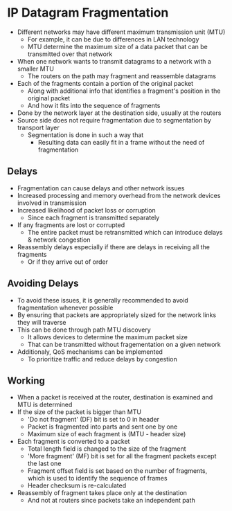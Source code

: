 # IP Datagram Fragmentation
- Different networks may have different maximum transmission unit (MTU)
  - For example, it can be due to differences in LAN technology
  - MTU determine the maximum size of a data packet that can be transmitted over that network
- When one network wants to transmit datagrams to a network with a smaller MTU
  - The routers on the path may fragment and reassemble datagrams
- Each of the fragments contain a portion of the original packet
  - Along with additional info that identifies a fragment's position in the original packet
  - And how it fits into the sequence of fragments
- Done by the network layer at the destination side, usually at the routers
- Source side does not require fragmentation due to segmentation by transport layer
  - Segmentation is done in such a way that
    - Resulting data can easily fit in a frame without the need of fragmentation

## Delays
- Fragmentation can cause delays and other network issues
- Increased processing and memory overhead from the network devices involved in transmission
- Increased likelihood of packet loss or corruption
  - Since each fragment is transmitted separately
- If any fragments are lost or corrupted
  - The entire packet must be retransmitted which can introduce delays & network congestion
- Reassembly delays especially if there are delays in receiving all the fragments
  - Or if they arrive out of order

## Avoiding Delays
- To avoid these issues, it is generally recommended to avoid fragmentation whenever possible
- By ensuring that packets are appropriately sized for the network links they will traverse
- This can be done through path MTU discovery
  - It allows devices to determine the maximum packet size
  - That can be transmitted without fragementation on a given network
- Additionaly, QoS mechanisms can be implemented
  - To prioritize traffic and reduce delays by congestion

## Working
- When a packet is received at the router, destination is examined and MTU is determined
- If the size of the packet is bigger than MTU
  - 'Do not fragment' (DF) bit is set to 0 in header
  - Packet is fragmented into parts and sent one by one
  - Maximum size of each fragment is (MTU - header size)
- Each fragment is converted to a packet
  - Total length field is changed to the size of the fragment
  - 'More fragment' (MF) bit is set for all the fragment packets except the last one
  - Fragment offset field is set based on the number of fragments, which is used to identify the sequence of frames
  - Header checksum is re-calculated
- Reassembly of fragment takes place only at the destination
  - And not at routers since packets take an independent path
